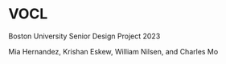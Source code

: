 # VOCL

Boston University Senior Design Project 2023

Mia Hernandez, Krishan Eskew, William Nilsen, and Charles Mo
